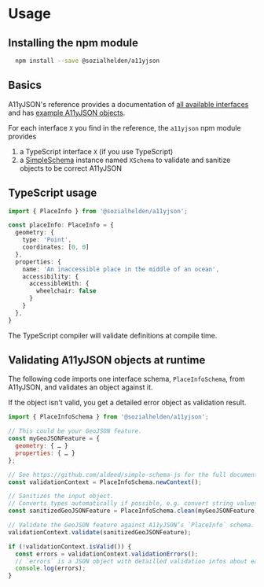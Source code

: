 # Usage

## Installing the npm module

```bash
  npm install --save @sozialhelden/a11yjson
```

## Basics

A11yJSON's reference provides a documentation of [all available interfaces](./3-interfaces.md) and has [example A11yJSON objects](./1-example-data.md).

For each interface `X` you find in the reference, the `a11yjson` npm module provides

1. a TypeScript interface `X` (if you use TypeScript)
2. a [SimpleSchema](https://www.npmjs.com/package/simpl-schema) instance named `XSchema` to validate and sanitize objects to be correct A11yJSON

## TypeScript usage

```typescript
import { PlaceInfo } from '@sozialhelden/a11yjson';

const placeInfo: PlaceInfo = {
  geometry: {
    type: 'Point',
    coordinates: [0, 0]
  },
  properties: {
    name: 'An inaccessible place in the middle of an ocean',
    accessibility: {
      accessibleWith: {
        wheelchair: false
      }
    }
  },
}
```

The TypeScript compiler will validate definitions at compile time.

## Validating A11yJSON objects at runtime

The following code imports one interface schema, `PlaceInfoSchema`, from A11yJSON, and validates an object against it.

If the object isn't valid, you get a detailed error object as validation result.

```javascript
import { PlaceInfoSchema } from '@sozialhelden/a11yjson';

// This could be your GeoJSON feature.
const myGeoJSONFeature = {
  geometry: { … }
  properties: { … }
};

// See https://github.com/aldeed/simple-schema-js for the full documentation of how validation works.
const validationContext = PlaceInfoSchema.newContext();

// Sanitizes the input object.
// Converts types automatically if possible, e.g. convert string values to numbers where the schema demands numbers.
const sanitizedGeoJSONFeature = PlaceInfoSchema.clean(myGeoJSONFeature);

// Validate the GeoJSON feature against A11yJSON’s `PlaceInfo` schema.
validationContext.validate(sanitizedGeoJSONFeature);

if (!validationContext.isValid()) {
  const errors = validationContext.validationErrors();
  // `errors` is a JSON object with detailled validation infos about each field in the input object.
  console.log(errors);
}
```
